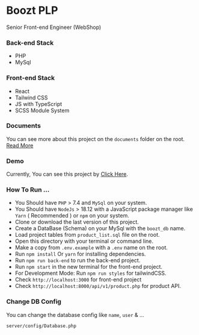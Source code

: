 # Boozt PLP

Senior Front-end Engineer (WebShop)

### Back-end Stack

- PHP
- MySql

### Front-end Stack

- React
- Tailwind CSS
- JS with TypeScript
- SCSS Module System

### Documents

You can see more about this project on the `documents` folder on the root.
[Read More](./documents/README.md)

### Demo

Currently, You can see this project by [Click Here](http://raminrezaei.ir/boozt-plp/).

### How To Run ...

- You Should have `PHP` > 7.4 and `MySql` on your system.
- You Should have `NodeJs` > 18.12 with a JavaScript package manager like `Yarn` ( Recommended ) or `npm` on your system.
- Clone or download the last version of this project.
- Create a DataBase (Schema) on your MySql with the `boozt_db` name.
- Load project tables from `product_list.sql` file on the root.
- Open this directory with your terminal or command line.
- Make a copy from `.env.example` with a `.env` name on the root.
- Run `npm install` Or `yarn` for installing dependencies.
- Run `npm run back-end` to run the back-end project.
- Run `npm start` in the new terminal for the front-end project.
- For Development Mode: Run `npm run styles` for tailwindCSS.
- Check `http://localhost:3000` for front-end project
- Check `http://localhost:8000/api/v1/product.php` for product API.

### Change DB Config

You can change the database config like `name`, `user` & ...

```
server/config/Database.php
```
